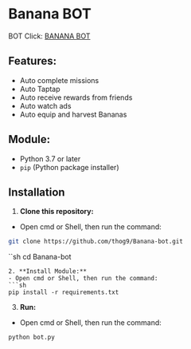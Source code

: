 # Banana BOT
BOT Click: [BANANA BOT](https://t.me/OfficialBananaBot/banana?startapp=referral=5QBNER)

## Features:

* Auto complete missions
* Auto Taptap
* Auto receive rewards from friends
* Auto watch ads
* Auto equip and harvest Bananas

## Module:

- Python 3.7 or later
- `pip` (Python package installer)

## Installation
1. **Clone this repository:**
- Open cmd or Shell, then run the command:
```sh
git clone https://github.com/thog9/Banana-bot.git
```
``sh
cd Banana-bot
```
2. **Install Module:**
- Open cmd or Shell, then run the command:
```sh
pip install -r requirements.txt
```
3. **Run:**
- Open cmd or Shell, then run the command:
```sh
python bot.py
```